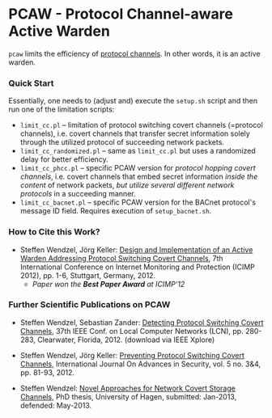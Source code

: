 # PCAW - Protocol Channel-aware Active Warden

`pcaw` limits the efficiency of [protocol channels](https://github.com/cdpxe/NetworkCovertChannels/tree/master/pct). In other words, it is an active warden.

### Quick Start

Essentially, one needs to (adjust and) execute the `setup.sh` script and then run one of the limitation scripts:

- `limit_cc.pl` – limitation of protocol switching covert channels (=protocol channels), i.e. covert channels that transfer secret information solely through the utilized protocol of succeeding network packets.
- `limit_cc_randomized.pl` – same as `limit_cc.pl` but uses a randomized delay for better efficiency.
- `limit_cc_phcc.pl` – specific PCAW version for *protocol hopping covert channels*, i.e. covert channels that embed secret information *inside the content* of network packets, *but utilize several different network protocols* in a succeeding manner.
- `limit_cc_bacnet.pl` – specific PCAW version for the BACnet protocol's message ID field. Requires execution of `setup_bacnet.sh`.

### How to Cite this Work?

- Steffen Wendzel, Jörg Keller:
  [Design and Implementation of an Active Warden Addressing Protocol Switching Covert Channels](https://www.researchgate.net/publication/229092168_Design_and_Implementation_of_an_Active_Warden_Addressing_Protocol_Switching_Covert_Channels?ev=srch_pub&_sg=jqQGRsDWfwRzu7RhfH0qyeQvrkpCMNVQeMWb1Tz0vz%2BwbwR5ci7IpZU3suKveg12_4b3SF39cRIxo%2FvLaewvDaviWEZwCs%2FhBWDwockrx9%2FrRu4fpDCTmQTM%2B4jiEJuCS_HXFbseG2qpv10xzxYF88%2FUeD4P07GXAgZpGiIZQlajy%2BI5DZKAj7zjNyDHKR2UT4),
  7th International Conference on Internet Monitoring and Protection (ICIMP 2012), pp. 1-6, Stuttgart, Germany, 2012.
    - *Paper won the **Best Paper Award** at ICIMP'12*

### Further Scientific Publications on PCAW

- Steffen Wendzel, Sebastian Zander:
  [Detecting Protocol Switching Covert Channels](http://dx.doi.org/10.1109/LCN.2012.6423628),
  37th IEEE Conf. on Local Computer Networks (LCN), pp. 280-283, Clearwater, Florida, 2012. (download via IEEE Xplore)

- Steffen Wendzel, Jörg Keller:
  [Preventing Protocol Switching Covert Channels](https://www.researchgate.net/publication/233765874_Preventing_Protocol_Switching_Covert_Channels),
  International Journal On Advances in Security, vol. 5 no. 3&4, pp. 81-93, 2012.

- Steffen Wendzel:
  [Novel Approaches for Network Covert Storage Channels](https://www.researchgate.net/publication/236962097_Novel_Approaches_for_Network_Covert_Storage_Channels?ev=srch_pub&_sg=rhAuR9KbWdcA4AgO2E1dH6elFP74Vy6GHmVGBzfn%2BEQFywH%2F6Cv6pfzCuR4MhpSK_NQsZFaz4JSMzjjABbqoCxL1XYCV1rbrSl1gLqg2CSqBKm%2FjfEctgeaycWrJCR7Ej_Fj8dUZAMIkg5hu5ghQ5Ydl8tWU1fakPkMOsCtLNDu60GIpU2gYi4vWoyYSJAIVMR),
  PhD thesis, University of Hagen, submitted: Jan-2013, defended: May-2013.

